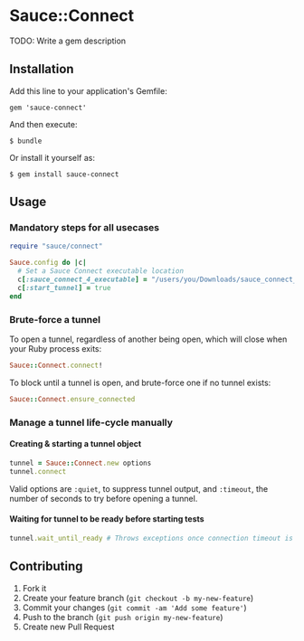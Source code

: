 # Sauce::Connect

TODO: Write a gem description

## Installation

Add this line to your application's Gemfile:

    gem 'sauce-connect'

And then execute:

    $ bundle

Or install it yourself as:

    $ gem install sauce-connect

## Usage
### Mandatory steps for all usecases
```ruby
require "sauce/connect"

Sauce.config do |c|
  # Set a Sauce Connect executable location
  c[:sauce_connect_4_executable] = "/users/you/Downloads/sauce_connect_directory/bin/sc"
  c[:start_tunnel] = true
end
```

### Brute-force a tunnel
To open a tunnel, regardless of another being open, which will close when your Ruby process exits:

```ruby
Sauce::Connect.connect!
```

To block until a tunnel is open, and brute-force one if no tunnel exists:
```ruby
Sauce::Connect.ensure_connected
```

### Manage a tunnel life-cycle manually
#### Creating & starting a tunnel object
```ruby
tunnel = Sauce::Connect.new options
tunnel.connect
```

Valid options are `:quiet`, to suppress tunnel output, and `:timeout`, the number of seconds to try before opening a tunnel.

#### Waiting for tunnel to be ready before starting tests
```ruby
tunnel.wait_until_ready # Throws exceptions once connection timeout is reached
```

## Contributing

1. Fork it
2. Create your feature branch (`git checkout -b my-new-feature`)
3. Commit your changes (`git commit -am 'Add some feature'`)
4. Push to the branch (`git push origin my-new-feature`)
5. Create new Pull Request
